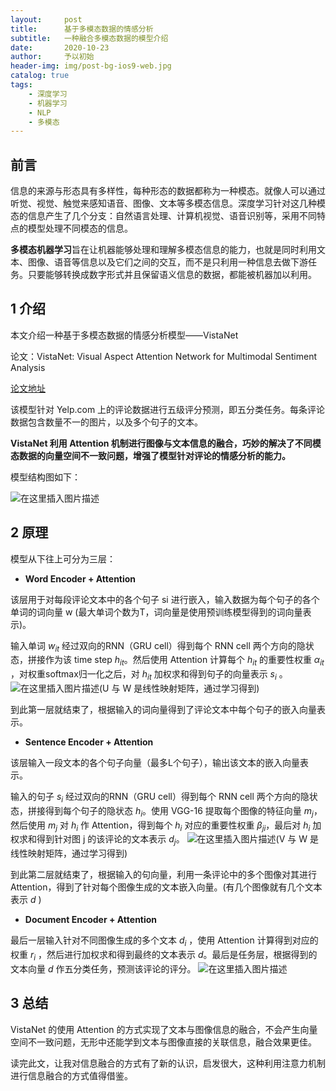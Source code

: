 ```yaml
---
layout:     post
title:      基于多模态数据的情感分析
subtitle:   一种融合多模态数据的模型介绍
date:       2020-10-23
author:     予以初始
header-img: img/post-bg-ios9-web.jpg
catalog: true
tags:
    - 深度学习
    - 机器学习
    - NLP
    - 多模态
---
```


## 前言
信息的来源与形态具有多样性，每种形态的数据都称为一种模态。就像人可以通过听觉、视觉、触觉来感知语音、图像、文本等多模态信息。深度学习针对这几种模态的信息产生了几个分支：自然语言处理、计算机视觉、语音识别等，采用不同特点的模型处理不同模态的信息。

**多模态机器学习**旨在让机器能够处理和理解多模态信息的能力，也就是同时利用文本、图像、语音等信息以及它们之间的交互，而不是只利用一种信息去做下游任务。只要能够转换成数字形式并且保留语义信息的数据，都能被机器加以利用。

## 1 介绍
本文介绍一种基于多模态数据的情感分析模型——VistaNet

论文：VistaNet: Visual Aspect Attention Network for Multimodal Sentiment Analysis

[论文地址](https://www.aaai.org/ojs/index.php/AAAI/article/view/3799)


该模型针对 Yelp.com 上的评论数据进行五级评分预测，即五分类任务。每条评论数据包含数量不一的图片，以及多个句子的文本。

**VistaNet 利用 Attention 机制进行图像与文本信息的融合，巧妙的解决了不同模态数据的向量空间不一致问题，增强了模型针对评论的情感分析的能力。**

模型结构图如下：

![在这里插入图片描述](https://img-blog.csdnimg.cn/2020102315550749.png?x-oss-process=image/watermark,type_ZmFuZ3poZW5naGVpdGk,shadow_10,text_aHR0cHM6Ly9ibG9nLmNzZG4ubmV0L3dlaXhpbl80NTY1ODEzMQ==,size_16,color_FFFFFF,t_70#pic_center)

## 2 原理
模型从下往上可分为三层：

 - **Word Encoder + Attention**

该层用于对每段评论文本中的各个句子 si 进行嵌入，输入数据为每个句子的各个单词的词向量 w (最大单词个数为T，词向量是使用预训练模型得到的词向量表示)。

输入单词 $w_{it}$ 经过双向的RNN（GRU cell）得到每个 RNN cell 两个方向的隐状态，拼接作为该 time step  $h_{it}$。然后使用 Attention 计算每个 $h_{it}$ 的重要性权重 $\alpha_{it}$ ，对权重softmax归一化之后，对 $h_{it}$ 加权求和得到句子的向量表示 $s_{i}$ 。
![在这里插入图片描述](https://img-blog.csdnimg.cn/20201023161642910.png?x-oss-process=image/watermark,type_ZmFuZ3poZW5naGVpdGk,shadow_10,text_aHR0cHM6Ly9ibG9nLmNzZG4ubmV0L3dlaXhpbl80NTY1ODEzMQ==,size_16,color_FFFFFF,t_70#pic_center)(U 与 W 是线性映射矩阵，通过学习得到)

到此第一层就结束了，根据输入的词向量得到了评论文本中每个句子的嵌入向量表示。


 - **Sentence Encoder + Attention**

该层输入一段文本的各个句子向量（最多L个句子），输出该文本的嵌入向量表示。

输入的句子 $s_{i}$ 经过双向的RNN（GRU cell）得到每个 RNN cell 两个方向的隐状态，拼接得到每个句子的隐状态 $h_{i}$。使用 VGG-16 提取每个图像的特征向量 $m_{j}$，然后使用 $m_{j}$ 对  $h_{i}$ 作 Attention，得到每个 $h_{i}$ 对应的重要性权重 $\beta_{ji}$，最后对 $h_{i}$ 加权求和得到针对图 j 的该评论的文本表示 $d_{j}$。
![在这里插入图片描述](https://img-blog.csdnimg.cn/20201023164339754.png?x-oss-process=image/watermark,type_ZmFuZ3poZW5naGVpdGk,shadow_10,text_aHR0cHM6Ly9ibG9nLmNzZG4ubmV0L3dlaXhpbl80NTY1ODEzMQ==,size_16,color_FFFFFF,t_70#pic_center)(V 与 W 是线性映射矩阵，通过学习得到)

到此第二层就结束了，根据输入的句向量，利用一条评论中的多个图像对其进行 Attention，得到了针对每个图像生成的文本嵌入向量。(有几个图像就有几个文本表示 $d$ )


 - **Document Encoder + Attention**

最后一层输入针对不同图像生成的多个文本 $d_{i}$ ，使用 Attention 计算得到对应的权重 $r_{i}$ ，然后进行加权求和得到最终的文本表示 $d$。最后是任务层，根据得到的文本向量 $d$ 作五分类任务，预测该评论的评分。
![在这里插入图片描述](https://img-blog.csdnimg.cn/20201023165159325.png#pic_center)
## 3 总结
VistaNet 的使用 Attention 的方式实现了文本与图像信息的融合，不会产生向量空间不一致问题，无形中还能学到文本与图像直接的关联信息，融合效果更佳。

读完此文，让我对信息融合的方式有了新的认识，启发很大，这种利用注意力机制进行信息融合的方式值得借鉴。


